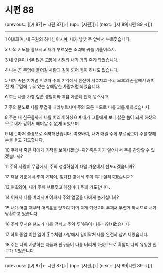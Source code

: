 # 시편 88

(previous:: [[시 87|← 시편 87]]) | (up:: [[시편]]) | (next:: [[시 89|시편 89 →]])

***




1 
여호와여, 내 구원의 하나님이시여, 내가 밤낮 주 앞에서 부르짖습니다. 



2 
나의 기도를 들으시고 내가 부르짖는 소리에 귀를 기울이소서. 



3 
내 영혼이 너무 많은 고통에 시달려 내가 거의 죽게 되었습니다. 



4 
나는 곧 무덤에 들어갈 사람과 같이 되어 힘이 하나도 없습니다. 



5 
내가 죽은 자처럼 버려져 주의 기억에서 완전히 사라지고 주의 보호의 손길에서 끊어진 채 무덤에 누워 있는 살해당한 사람처럼 되었습니다. 



6 
주는 나를 가장 깊은 웅덩이와 흑암 가운데 던져 넣으시고 



7 
주의 분노로 나를 무겁게 내리누르시며 주의 모든 파도로 나를 괴롭게 하셨습니다. 



8 
주는 내 친구들까지 나를 버리게 하셨으며 내가 그들에게 보기 싫은 놈이 되게 하셨으므로 내가 갇혀서 헤어날 수 없게 되었으며 



9 
내 눈마저 슬픔으로 쇠약해졌습니다. 여호와여, 내가 매일 주께 부르짖으며 주를 향해 손을 들고 기도합니다. 



10 
주께서 죽은 자에게 기적을 보이시겠습니까? 죽은 자가 일어나서 주를 찬양할 수 있겠습니까? 



11 
주의 사랑이 무덤에서, 주의 성실하심이 파멸 가운데서 선포되겠습니까? 



12 
흑암 가운데서 주의 기적이, 잊혀진 땅에서 주의 의가 알려지겠습니까? 



13 
여호와여, 내가 주께 부르짖고 아침마다 주께 기도합니다. 



14 
어째서 나를 버리시며 어째서 주의 얼굴을 나에게 숨기십니까? 



15 
내가 어릴 때부터 어려움을 당하여 거의 죽게 되었으며 주께서 두렵게 하시므로 내가 당황하고 있습니다. 



16 
주의 무서운 분노가 나를 덮치고 주의 두려움이 나를 파멸시켰습니다. 



17 
하루 종일 이런 일이 홍수처럼 사방에서 밀어닥쳐 나를 완전히 삼켜 버렸습니다. 



18 
주는 나의 사랑하는 자들과 친구들이 나를 버리게 하셨으므로 흑암이 나의 유일한 친구가 되었습니다.

***

(previous:: [[시 87|← 시편 87]]) | (up:: [[시편]]) | (next:: [[시 89|시편 89 →]])
